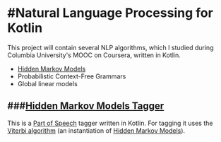 #Natural Language Processing for Kotlin
===================
This project will contain several NLP algorithms, which I studied during Columbia University's MOOC on Coursera, written in Kotlin.

 - [Hidden Markov Models](Hidden-Markov-Models-Tagger)
 - Probabilistic Context-Free Grammars
 - Global linear models

###[Hidden Markov Models Tagger](https://github.com/IgorPidik/NLP-Kotlin/tree/master/src/HMM_Tagger)
----------------------------
This is a [Part of Speech](http://en.wikipedia.org/wiki/Part-of-speech_tagging) tagger written in Kotlin. For tagging it uses the [Viterbi algorithm](http://en.wikipedia.org/wiki/Viterbi_algorithm) (an instantiation of [Hidden Markov Models](http://en.wikipedia.org/wiki/Hidden_Markov_model)).


